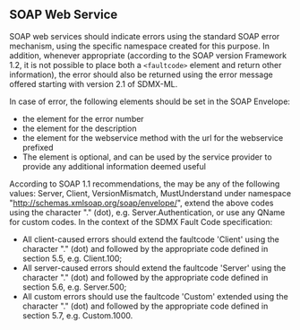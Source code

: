 ## SOAP Web Service

SOAP web services should indicate errors using the standard SOAP error mechanism, using the specific namespace created for this purpose. In addition, whenever appropriate (according to the SOAP version Framework 1.2, it is not possible to place both a `<faultcode>` element and return other information), the error should also be returned using the error message offered starting with version 2.1 of SDMX-ML.

In case of error, the following elements should be set in the SOAP Envelope:

- the <faultcode> element for the error number
- the <faultstring> element for the description
- the <faultactor> element for the webservice method with the url for the webservice prefixed
- The <detail> element is optional, and can be used by the service provider to provide any additional information deemed useful

According to SOAP 1.1 recommendations, the <faultcode> may be any of the following values: Server, Client, VersionMismatch, MustUnderstand under namespace "http://schemas.xmlsoap.org/soap/envelope/", extend the above codes using the character "." (dot), e.g. Server.Authentication, or use any QName for custom codes.
In the context of the SDMX Fault Code specification:
- All client-caused errors should extend the faultcode 'Client' using the character "." (dot) and followed by the appropriate code defined in section 5.5, e.g. Client.100;
- All server-caused errors should extend the faultcode 'Server' using the character "." (dot) and followed by the appropriate code defined in section 5.6, e.g. Server.500;
- All custom errors should use the faultcode 'Custom' extended using the character "." (dot) and followed by the appropriate code defined in section 5.7, e.g. Custom.1000.
